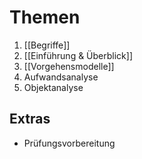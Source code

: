 # Themen
1. [[Begriffe]]
2. [[Einführung & Überblick]]
3. [[Vorgehensmodelle]]
4. Aufwandsanalyse
5. Objektanalyse

## Extras
- Prüfungsvorbereitung